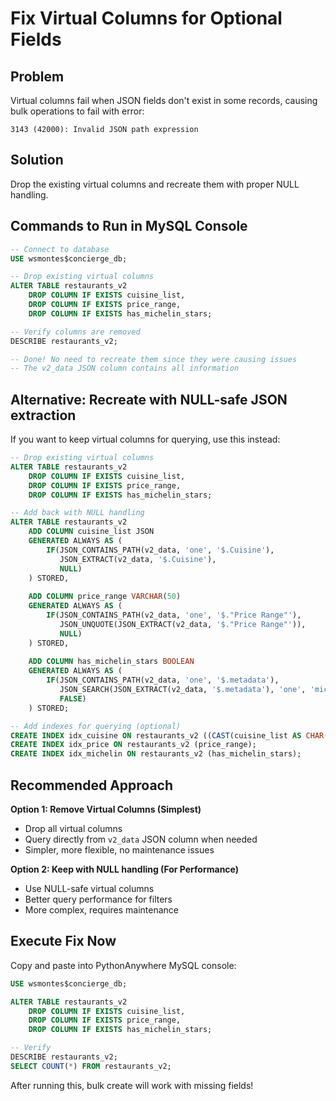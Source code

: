 # Fix Virtual Columns for Optional Fields

## Problem
Virtual columns fail when JSON fields don't exist in some records, causing bulk operations to fail with error:
```
3143 (42000): Invalid JSON path expression
```

## Solution
Drop the existing virtual columns and recreate them with proper NULL handling.

## Commands to Run in MySQL Console

```sql
-- Connect to database
USE wsmontes$concierge_db;

-- Drop existing virtual columns
ALTER TABLE restaurants_v2
    DROP COLUMN IF EXISTS cuisine_list,
    DROP COLUMN IF EXISTS price_range,
    DROP COLUMN IF EXISTS has_michelin_stars;

-- Verify columns are removed
DESCRIBE restaurants_v2;

-- Done! No need to recreate them since they were causing issues
-- The v2_data JSON column contains all information
```

## Alternative: Recreate with NULL-safe JSON extraction

If you want to keep virtual columns for querying, use this instead:

```sql
-- Drop existing virtual columns
ALTER TABLE restaurants_v2
    DROP COLUMN IF EXISTS cuisine_list,
    DROP COLUMN IF EXISTS price_range,
    DROP COLUMN IF EXISTS has_michelin_stars;

-- Add back with NULL handling
ALTER TABLE restaurants_v2
    ADD COLUMN cuisine_list JSON 
    GENERATED ALWAYS AS (
        IF(JSON_CONTAINS_PATH(v2_data, 'one', '$.Cuisine'), 
           JSON_EXTRACT(v2_data, '$.Cuisine'), 
           NULL)
    ) STORED,
    
    ADD COLUMN price_range VARCHAR(50)
    GENERATED ALWAYS AS (
        IF(JSON_CONTAINS_PATH(v2_data, 'one', '$."Price Range"'),
           JSON_UNQUOTE(JSON_EXTRACT(v2_data, '$."Price Range"')),
           NULL)
    ) STORED,
    
    ADD COLUMN has_michelin_stars BOOLEAN
    GENERATED ALWAYS AS (
        IF(JSON_CONTAINS_PATH(v2_data, 'one', '$.metadata'),
           JSON_SEARCH(JSON_EXTRACT(v2_data, '$.metadata'), 'one', 'michelin', NULL, '$[*].type') IS NOT NULL,
           FALSE)
    ) STORED;

-- Add indexes for querying (optional)
CREATE INDEX idx_cuisine ON restaurants_v2 ((CAST(cuisine_list AS CHAR(255))));
CREATE INDEX idx_price ON restaurants_v2 (price_range);
CREATE INDEX idx_michelin ON restaurants_v2 (has_michelin_stars);
```

## Recommended Approach

**Option 1: Remove Virtual Columns (Simplest)**
- Drop all virtual columns
- Query directly from `v2_data` JSON column when needed
- Simpler, more flexible, no maintenance issues

**Option 2: Keep with NULL handling (For Performance)**
- Use NULL-safe virtual columns
- Better query performance for filters
- More complex, requires maintenance

## Execute Fix Now

Copy and paste into PythonAnywhere MySQL console:

```sql
USE wsmontes$concierge_db;

ALTER TABLE restaurants_v2
    DROP COLUMN IF EXISTS cuisine_list,
    DROP COLUMN IF EXISTS price_range,
    DROP COLUMN IF EXISTS has_michelin_stars;

-- Verify
DESCRIBE restaurants_v2;
SELECT COUNT(*) FROM restaurants_v2;
```

After running this, bulk create will work with missing fields!

